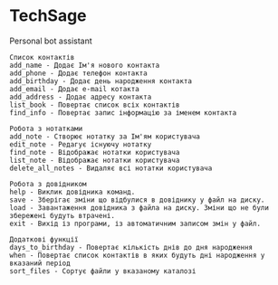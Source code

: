 # TechSage
Personal bot assistant

    Список контактів
    add_name - Додає Ім'я нового контакта
    add_phone - Додає телефон контакта
    add_birthday - Додає день народження контакта
    add_email - Додає e-mail котакта
    add_address - Додає адресу контакта
    list_book - Повертає список всіх контактів
    find_info - Повертає запис інформацію за іменем контакта
    
    Робота з нотатками
    add_note - Створює нотатку за Ім'ям користувача
    edit_note - Редагує існуючу нотатку
    find_note - Відображає нотатки користувача
    list_note - Відображає нотатки користувача
    delete_all_notes - Видаляє всі нотатки користувача

    Робота з довідником
    help - Виклик довідника команд.
    save - Зберігає зміни що відбулися в довіднику у файл на диску.
    load - Завантаження довідника з файла на диску. Зміни що не були збережені будуть втрачені.
    exit - Вихід із програми, із автоматичним записом змін у файл.

    Додаткові функції 
    days_to_birthday - Повертає кількість днів до дня народження
    when - Повертає список контактів в яких будуть дні народження у вказаний період
    sort_files - Сортує файли у вказаному каталозі


<!-- Програма реалізую роботую з Книгою контактів
Робота відбувається в декількох напрямках
    Телефонна книга:
        a. "add_name"  - Додає контакт в Адресну книгу Ex:"add_name Name"
        b. "add_phone" - Додає контакту номер телефону (кількість телефонів не обмежена) Ex: "add_phone Name, 10-digits"

        
        f. "add_note" - Додає Нотатку від імені персони що її створила

    Робота з e-mail:
        a. "add_email" - Додає контакту e-mail адресу. Ex: "add_email Name, name@email.com"
        b. повторне використання "add_email" - змінює e-mail.

    

    Дні народження:
        a. "add_birthday" - Додає до вказаного контакту дату його народження 
            Ex: "add_birthday Name, Date"   Date_format: YYYY-MM-DD

    Всі записи в Книзі контактів можна подивитися за допомою команди:
        "list_book" - повертає таблицю контактів в якій вказано Ім'я, Номер телефону, Адрес, E-mail, День народження

    Під час роботи щоб зберегти зміни можна виконати команду "save",
     зміни також будуть збережені при виході з Бота за допомогою команди "exit"


Наш Помічник також може допогти з вирішенням інших не стандартних функцій
    Реалізовано:

    №.  Сортування фалів  у вказаній директорії якщо в каталозі будуть архіви,
        то вони розпакуються в каталог з назвою файлв архіва Ex:"sort_files directory" directory = d:\crap
    "sort_files"    - 
    

Нагадує привітати друзів та колег з днем народження:
    "when" - це команда яка поверне список всіх контактів у яких відбудуться дні народження у вказаний проміжок часу
            Ex: "when 7"     7 = період часу у днях вперед щоб знайти іменинників -->